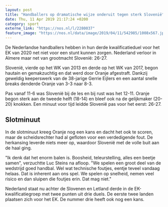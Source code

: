 ```yaml
---
layout: post
title: "Handballers op dramatische wijze onderuit tegen sterk Slovenië"
date: Thu, 11 Apr 2019 21:17:24 +0200
category: sport
externe_link: "https://nos.nl/l/2280037"
feature_image: "https://nos.nl/data/image/2019/04/11/542985/1008x567.jpg"
---
```


<p>De Nederlandse handballers hebben in hun derde kwalificatieduel voor het EK van 2020 net niet voor een stunt kunnen zorgen. Nederland verloor in Almere maar net van grootmacht Slovenië: 26-27.</p>
<p>Slovenië, vierde op het WK van 2013 en derde op het WK van 2017, begon hautain en gemakzuchtig en dat werd door Oranje afgestraft. Dankzij geweldig keeperswerk van de 38-jarige Gerrie Eijlers en een aantal snelle breaks denderde Oranje van 3-3 naar 8-3.</p>
<p>Pas vanaf 11-6 was Slovenië bij de les en bij rust was het 12-11. Oranje begon sterk aan de tweede helft (18-14) en bleef ook na de gelijkmaker (20-20) knokken. Een minuut voor tijd leidde Slovenië pas voor het eerst: 26-27.</p>
<h2>Slotminuut</h2>
<p>In de slotminuut kreeg Oranje nog een kans en dacht het ook te scoren, maar de scheidsrechter had al gefloten voor een verdedigende fout. De herkansing leverde niets meer op, waardoor Slovenië met de volle buit aan de haal ging.</p>
<p>"Ik denk dat het enorm balen is. Boosheid, teleurstelling, alles een beetje samen", verzuchtte Luc Steins na afloop. "We spelen een groot deel van de wedstrijd goed handbal. Wel wat technische foutjes, eentje teveel vandaag helaas. Dat is inherent aan ons spel. We spelen op snelheid, nemen veel risico en dan sluipen die foutjes erin. Dat mag niet."</p>
<p>Nederland staat nu achter de Slovenen en Letland derde in de EK-kwalificatiegroep met twee punten uit drie duels. De eerste twee landen plaatsen zich voor het EK. De nummer drie heeft ook nog een kans.</p>
